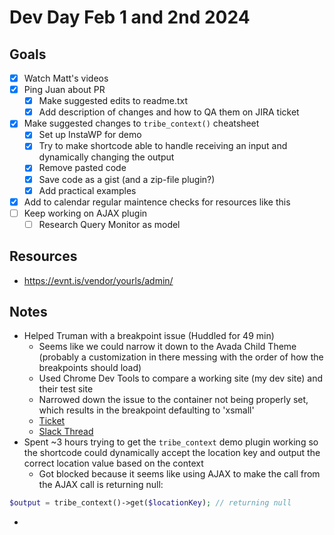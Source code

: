 # Dev Day Feb 1 and 2nd 2024

## Goals
- [x] Watch Matt's videos
- [x] Ping Juan about PR 
  - [x] Make suggested edits to readme.txt
  - [x] Add description of changes and how to QA them on JIRA ticket
- [x] Make suggested changes to `tribe_context()` cheatsheet
  - [x] Set up InstaWP for demo
  - [x] Try to make shortcode able to handle receiving an input and dynamically changing the output 
  - [x] Remove pasted code 
  - [x] Save code as a gist (and a zip-file plugin?)
  - [x] Add practical examples 
- [x] Add to calendar regular maintence checks for resources like this 
- [ ] Keep working on AJAX plugin 
  - [ ] Research Query Monitor as model 

## Resources
- https://evnt.is/vendor/yourls/admin/ 

## Notes
- Helped Truman with a breakpoint issue (Huddled for 49 min)
  - Seems like we could narrow it down to the Avada Child Theme (probably a customization in there messing with the order of how the breakpoints should load)
  - Used Chrome Dev Tools to compare a working site (my dev site) and their test site
  - Narrowed down the issue to the container not being properly set, which results in the breakpoint defaulting to 'xsmall'
  - [Ticket](https://ithemeshelp.zendesk.com/agent/tickets/560304 )
  - [Slack Thread](https://lw.slack.com/archives/C01T0TSD4SC/p1706889837946709)
- Spent ~3 hours trying to get the `tribe_context` demo plugin working so the shortcode could dynamically accept the location key and output the correct location value based on the context
  - Got blocked because it seems like using AJAX to make the call from the AJAX call is returning null:
```php
$output = tribe_context()->get($locationKey); // returning null
```
-  
